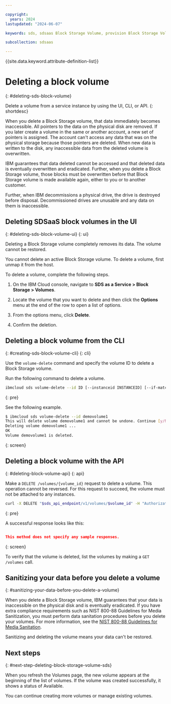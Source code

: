 ```yaml
---

copyright:
  years: 2024
lastupdated: "2024-06-07"

keywords: sds, sdsaas Block Storage Volume, provision Block Storage Volume for sdsaas,

subcollection: sdsaas

---
```


{{site.data.keyword.attribute-definition-list}}

# Deleting a block volume
{: #deleting-sds-block-volume}

Delete a volume from a service instance by using the UI, CLI, or API.
{: shortdesc}

When you delete a Block Storage volume, that data immediately becomes inaccessible. All pointers to the data on the physical disk are removed. If you later create a volume in the same or another account, a new set of pointers is assigned. The account can't access any data that was on the physical storage because those pointers are deleted. When new data is written to the disk, any inaccessible data from the deleted volume is overwritten.

IBM guarantees that data deleted cannot be accessed and that deleted data is eventually overwritten and eradicated. Further, when you delete a Block Storage volume, those blocks must be overwritten before that Block Storage volume is made available again, either to you or to another customer.

Further, when IBM decommissions a physical drive, the drive is destroyed before disposal. Decommissioned drives are unusable and any data on them is inaccessible.


## Deleting SDSaaS block volumes in the UI
{: #deleting-sds-block-volume-ui}
{: ui}

Deleting a Block Storage volume completely removes its data. The volume cannot be restored.

You cannot delete an active Block Storage volume. To delete a volume, first unmap it from the host.

To delete a volume, complete the following steps.

1. On the IBM Cloud console, navigate to **SDS as a Service > Block Storage > Volumes**.

2. Locate the volume that you want to delete and then click the **Options** menu at the end of the row to open a list of options.

3. From the options menu, click **Delete**.

4. Confirm the deletion.


## Deleting a block volume from the CLI
{: #creating-sds-block-volume-cli}
{: cli}

Use the `volume-delete` command and specify the volume ID to delete a Block Storage volume.

Run the following command to delete a volume.

```sh
ibmcloud sds volume-delete --id ID [--instanceid INSTANCEID] [--if-match IF-MATCH]
```
{: pre}

See the following example.

```bash
$ ibmcloud sds volume-delete --id demovolume1
This will delete volume demovolume1 and cannot be undone. Continue [y/N] ?> y
Deleting volume demovolume1 ...
OK
Volume demovolume1 is deleted.
```
{: screen}


## Deleting a block volume with the API
{: #deleting-block-volume-api}
{: api}

Make a `DELETE /volumes/{volume_id}` request to delete a volume. This operation cannot be reversed. For this request to succeed, the volume must not be attached to any instances.

```sh
curl -X DELETE "$sds_api_endpoint/v1/volumes/$volume_id" -H "Authorization: $iam_token"

```
{: pre}

A successful response looks like this:

```json

This method does not specify any sample responses.

```
{: screen}

To verify that the volume is deleted, list the volumes by making a `GET /volumes` call.

## Sanitizing your data before you delete a volume
{: #sanitizing-your-data-before-you-delete-a-volume}

When you delete a Block Storage volume, IBM guarantees that your data is inaccessible on the physical disk and is eventually eradicated. If you have extra compliance requirements such as NIST 800-88 Guidelines for Media Sanitization, you must perform data sanitation procedures before you delete your volumes. For more information, see the [NIST 800-88 Guidelines for Media Sanitation](https://csrc.nist.gov/pubs/sp/800/88/r1/final).

Sanitizing and deleting the volume means your data can't be restored.



## Next steps
{: #next-step-deleting-block-storage-volume-sds}

When you refresh the Volumes page, the new volume appears at the beginning of the list of volumes. If the volume was created successfully, it shows a status of Available.

You can continue creating more volumes or manage existing volumes.


